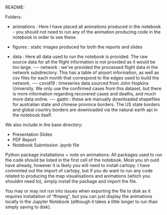 README:

Folders:

- animations : Here I have placed all animations produced in the notebook - you should not need to run any of the animation producing code in the notebook in order to see these.

- figures : static images produced for both the reports and slides

- data : Here all data used to run the notebook is provided. The raw source data for all the flight information is not provided as it would be too large.
--- network : we've provided the processed flight data in the network subdirectory. This has a table of airport information, as well as csv files for each month that correspond to the edges used to build the network.
--- covid19 : timeseries data sourced from John Hopkins University. We only use the confirmed cases from this dataset, but there is more information regarding recovered cases and deaths, and much more data online.
--- gadm : these are manually downloaded shapefiles for australian state and chinese province borders. The US state borders and global country borders are downloaded via the natural earth api in the notebook itself.


We also include in the base directory:
- Presentation Slides
- PDF Report
- Notebook Submission .ipynb file


Python package installations + note on animations:
All packages used to run the code should be listed in the first cell of the notebook. Most you sh ould have already, however it is likely you will need to install cartopy. I have commnted out the import of cartopy, but if you do want to run any code related to producing the map visualisations and animations (which you shouldnt need to), simply install the package and import the file.

You may or may not run into issues when exporting the file to disk as it requires installation of 'ffmpeg", but you can just display the animations locally in the Jupyter Notebook (although it takes a little longer to run than simply saving to disk).
